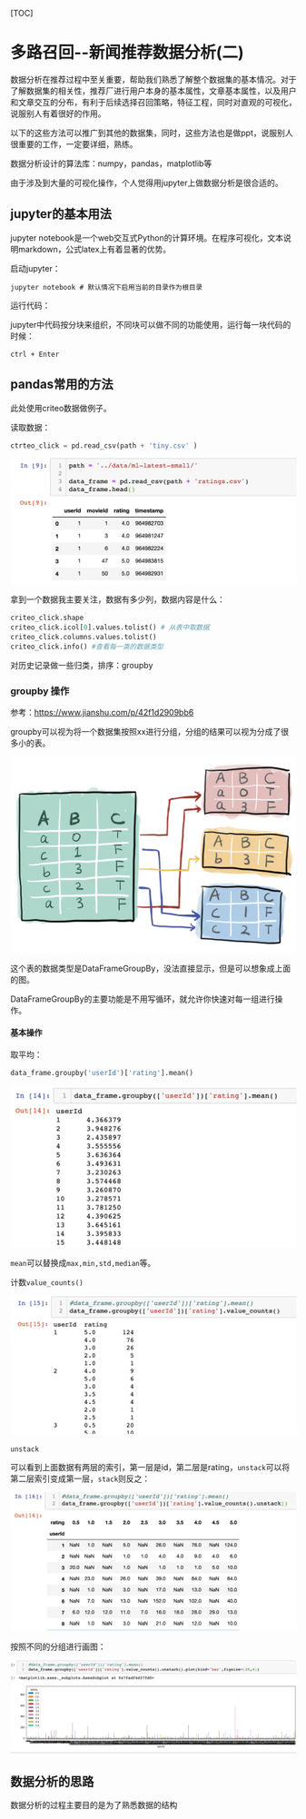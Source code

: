 [TOC]

# 多路召回--新闻推荐数据分析(二)

数据分析在推荐过程中至关重要，帮助我们熟悉了解整个数据集的基本情况。对于了解数据集的相关性，推荐厂进行用户本身的基本属性，文章基本属性，以及用户和文章交互的分布，有利于后续选择召回策略，特征工程，同时对直观的可视化，说服别人有着很好的作用。

以下的这些方法可以推广到其他的数据集，同时，这些方法也是做ppt，说服别人很重要的工作，一定要详细，熟练。

数据分析设计的算法库：numpy，pandas，matplotlib等

由于涉及到大量的可视化操作，个人觉得用jupyter上做数据分析是很合适的。

## jupyter的基本用法

jupyter notebook是一个web交互式Python的计算环境。在程序可视化，文本说明markdown，公式latex上有着显著的优势。

启动jupyter：

```linux
jupyter notebook # 默认情况下启用当前的目录作为根目录
```

运行代码：

jupyter中代码按分块来组织，不同块可以做不同的功能使用，运行每一块代码的时候：

```shell
ctrl + Enter
```

## pandas常用的方法

此处使用criteo数据做例子。

读取数据：

```python
ctrteo_click = pd.read_csv(path + 'tiny.csv' )
```

<img src = '../images/pd_1.png'>

拿到一个数据我主要关注，数据有多少列，数据内容是什么：

```python
criteo_click.shape
criteo_click.icol[0].values.tolist() # 从表中取数据
criteo_click.columns.values.tolist()
criteo_click.info() #查看每一类的数据类型
```

对历史记录做一些归类，排序：groupby

### groupby 操作

参考：https://www.jianshu.com/p/42f1d2909bb6

groupby可以视为将一个数据集按照xx进行分组，分组的结果可以视为分成了很多小的表。

<img src = '../images/pd_2.png'>

这个表的数据类型是DataFrameGroupBy，没法直接显示，但是可以想象成上面的图。

DataFrameGroupBy的主要功能是不用写循环，就允许你快速对每一组进行操作。

#### 基本操作

取平均：

```python
data_frame.groupby('userId')['rating'].mean()
```

<img src = '../images/pd_3.png'>

`mean`可以替换成`max,min,std,median`等。

计数`value_counts()`

<img src = '../images/pd_4.png'>

`unstack`

可以看到上面数据有两层的索引，第一层是id，第二层是rating，`unstack`可以将第二层索引变成第一层，`stack`则反之：

<img src = '../images/pd_5.png'>

按照不同的分组进行画图：

<img src = '../images/pd_6.png'>



## 数据分析的思路

数据分析的过程主要目的是为了熟悉数据的结构











